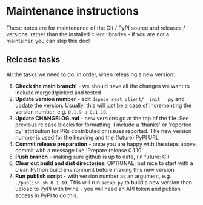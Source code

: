 # Maintenance instructions

These notes are for maintenance of the Git / PyPI source and releases / versions, rather than the installed client libraries - if you are not a maintainer, you can skip this doc!

## Release tasks

All the tasks we need to do, in order, when releasing a new version:

1. **Check the main branch!** - we should have all the changes we want to include merged/picked and tested
2. **Update version number** - edit `dspace_rest_client/__init__.py` and update the version. Usually, this will just be a case of incrementing the version number, e.g. `0.1.9` -> `0.1.10`.
3. **Update CHANGELOG.md** - new versions go at the top of the file. See previous release blocks for formatting. I include a 'thanks' or 'reported by' attribution for PRs contributed or issues reported. The new version number is used for the heading and the (future) PyPI URL
4. **Commit release preparation** - once you are happy with the steps above, commit with a message like 'Prepare release 0.1.10'
5. **Push branch** - making sure github is up to date, (in future: CI)
6. **Clear out build and dist directories**: OPTIONAL, but nice to start with a clean Python build environment before making this new version
7. **Run publish script** - with version number as an argument, e.g. `./publish.sh 0.1.10`. This will run `setup.py` to build a new version then upload to PyPI with twine - you will need an API token and publish access in PyPI to do this.
